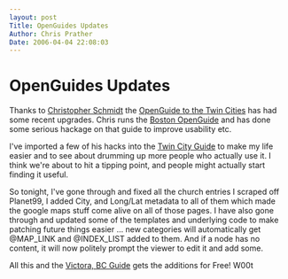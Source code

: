 ```yaml
---
layout: post
Title: OpenGuides Updates  
Author: Chris Prather
Date: 2006-04-04 22:08:03
---
```


# OpenGuides Updates
Thanks to [Christopher Schmidt][1] the [OpenGuide to the Twin Cities][2] has had some recent upgrades. Chris runs the [Boston OpenGuide][3] and has done some serious hackage on that guide to improve usability etc.

I've imported a few of his hacks into the [Twin City Guide][2] to make my life easier and to see about drumming up more people who actually use it. I think we're about to hit a tipping point, and people might actually start finding it useful.

So tonight, I've gone through and fixed all the church entries I scraped off Planet99, I added City, and Long/Lat metadata to all of them which made the google maps stuff come alive on all of those pages. I have also gone through and updated some of the templates and underlying code to make patching future things easier ... new categories will automatically get @MAP\_LINK and @INDEX\_LIST added to them. And if a node has no content, it will now politely prompt the viewer to edit it and add some.

All this and the [Victora, BC Guide][4] gets the additions for Free! W00t

[1]: http://crschmidt.net
[2]: http://saintpaul.openguides.org
[3]: http://boston.openguides.org
[4]: http://victoria.openguides.org


